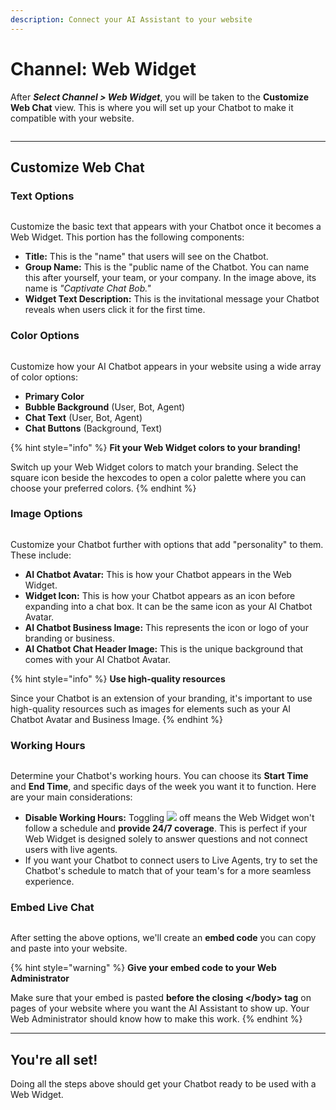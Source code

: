 ```yaml
---
description: Connect your AI Assistant to your website
---
```


# Channel: Web Widget

After _**Select Channel > Web Widget**_, you will be taken to the **Customize Web Chat** view. This is where you will set up your Chatbot to make it compatible with your website.&#x20;

<figure><img src="../../../../.gitbook/assets/image (123).png" alt=""><figcaption></figcaption></figure>

***

## Customize Web Chat

### Text Options

<figure><img src="../../../../.gitbook/assets/image (283).png" alt=""><figcaption></figcaption></figure>

Customize the basic text that appears with your Chatbot once it becomes a Web Widget. This portion has the following components:

* **Title:** This is the "name" that users will see on the Chatbot.
* **Group Name:** This is the "public name of the Chatbot. You can name this after yourself, your team, or your company. In the image above, its name is _"Captivate Chat Bob."_&#x20;
* **Widget Text Description:** This is the invitational message your Chatbot reveals when users click it for the first time.&#x20;

### Color Options

<figure><img src="../../../../.gitbook/assets/image (284).png" alt=""><figcaption></figcaption></figure>

Customize how your AI Chatbot appears in your website using a wide array of color options:

* **Primary Color**
* **Bubble Background** (User, Bot, Agent)
* **Chat Text** (User, Bot, Agent)
* **Chat Buttons** (Background, Text)

{% hint style="info" %}
**Fit your Web Widget colors to your branding!**

Switch up your Web Widget colors to match your branding. Select the square icon beside the hexcodes to open a color palette where you can choose your preferred colors.&#x20;
{% endhint %}

### Image Options

<figure><img src="../../../../.gitbook/assets/image (285).png" alt=""><figcaption></figcaption></figure>

Customize your Chatbot further with options that add "personality" to them. These include:

* **AI Chatbot Avatar:** This is how your Chatbot appears in the Web Widget.
* **Widget Icon:** This is how your Chatbot appears as an icon before expanding into a chat box. It can be the same icon as your AI Chatbot Avatar.&#x20;
* **AI Chatbot Business Image:** This represents the icon or logo of your branding or business.&#x20;
* **AI Chatbot Chat Header Image:** This is the unique background that comes with your AI Chatbot Avatar.

{% hint style="info" %}
**Use high-quality resources**

Since your Chatbot is an extension of your branding, it's important to use high-quality resources such as images for elements such as your AI Chatbot Avatar and Business Image.
{% endhint %}

### Working Hours

<figure><img src="../../../../.gitbook/assets/image (286).png" alt=""><figcaption></figcaption></figure>

Determine your Chatbot's working hours. You can choose its **Start Time** and **End Time**, and specific days of the week you want it to function. Here are your main considerations:

* **Disable Working Hours:** Toggling ![](<../../../../.gitbook/assets/image (169).png>) off means the Web Widget won't follow a schedule and **provide 24/7 coverage**. This is perfect if your Web Widget is designed solely to answer questions and not connect users with live agents.
* If you want your Chatbot to connect users to Live Agents, try to set the Chatbot's schedule to match that of your team's for a more seamless experience.

### Embed Live Chat

<figure><img src="../../../../.gitbook/assets/image (287).png" alt=""><figcaption></figcaption></figure>

After setting the above options, we'll create an **embed code** you can copy and paste into your website.&#x20;

{% hint style="warning" %}
**Give your embed code to your Web Administrator**

Make sure that your embed is pasted **before the closing \</body> tag** on pages of your website where you want the AI Assistant to show up. Your Web Administrator should know how to make this work.&#x20;
{% endhint %}

***

## You're all set!

Doing all the steps above should get your Chatbot ready to be used with a Web Widget.
